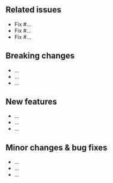 ## Related issues

- Fix #...
- Fix #...
- Fix #...

## Breaking changes

- ...
- ...
- ...

## New features

- ...
- ...
- ...

## Minor changes & bug fixes

- ...
- ...
- ...
